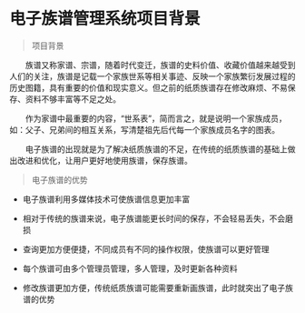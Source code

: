 # 电子族谱管理系统项目背景
> 项目背景

&emsp;&emsp;族谱又称家谱、宗谱，随着时代变迁，族谱的史料价值、收藏价值越来越受到人们的关注，族谱是记载一个家族世系等相关事迹、反映一个家族繁衍发展过程的历史图籍，具有重要的价值和现实意义。但之前的纸质族谱存在修改麻烦、不易保存、资料不够丰富等不足之处。

&emsp;&emsp;作为家谱中最重要的内容，“世系表”，简而言之，就是说明一个家族成员，如：父子、兄弟间的相互关系，写清楚祖先后代每一个家族成员名字的图表。

&emsp;&emsp;电子族谱的出现就是为了解决纸质族谱的不足，在传统的纸质族谱的基础上做出改进和优化，让用户更好地使用族谱，保存族谱。

> 电子族谱的优势

* 电子族谱利用多媒体技术可使族谱信息更加丰富

* 相对于传统的族谱来说，电子族谱能更长时间的保存，不会轻易丢失，不会磨损

* 查询更加方便便捷，不同成员有不同的操作权限，使族谱可以更好管理

* 每个族谱可由多个管理员管理，多人管理，及时更新各种资料

* 修改族谱更加方便，传统纸质族谱可能需要重新画族谱，此时就突出了电子族谱的优势




